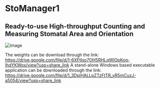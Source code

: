 # StoManager1
## Ready-to-use High-throughput Counting and Measuring Stomatal Area and Orientation

![image](https://user-images.githubusercontent.com/98176596/220233282-55410ee0-7693-418b-804c-03c5e3e48e11.png)

The weights can be download through the link: https://drive.google.com/file/d/1-6XFtIso7OH5RHLqWlOpKoq-IhdYKWqx/view?usp=share_link
A stand-alone Windows based executable application can be downloaded through the link: https://drive.google.com/file/d/1_3DpiHALLpZTzFtTR_vR5mCuzJ-a5054/view?usp=share_link


